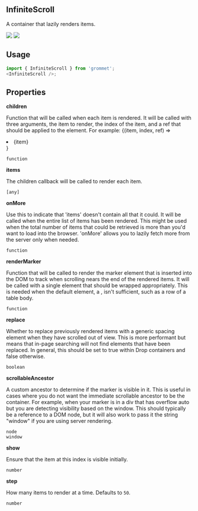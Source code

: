 ## InfiniteScroll

A container that lazily renders items.

[![](https://cdn-images-1.medium.com/fit/c/120/120/1*TD1P0HtIH9zF0UEH28zYtw.png)](https://storybook.grommet.io/?selectedKind=Utilities-InfiniteScroll&full=0&stories=1&panelRight=0) [![](https://codesandbox.io/static/img/play-codesandbox.svg)](https://codesandbox.io/s/github/grommet/grommet-sandbox?initialpath=/infinitescroll&module=%2Fsrc%2FInfiniteScroll.js)

## Usage

```javascript
import { InfiniteScroll } from 'grommet';
<InfiniteScroll />;
```

## Properties

**children**

Function that will be called when each item is rendered. It will be
called with three arguments, the item to render, the index of the item,
and a ref that should be applied to the element. For example:
{(item, index, ref) => <li key={index} ref={ref}>{item}</li>}

```
function
```

**items**

The children callback will be called to render each item.

```
[any]
```

**onMore**

Use this to indicate that 'items' doesn't contain all that it could.
It will be called when the entire list of items has been rendered.
This might be used when the total number of items that could be retrieved
is more than you'd want to load into the browser. 'onMore' allows you
to lazily fetch more from the server only when needed.

```
function
```

**renderMarker**

Function that will be called to render the marker element that
is inserted into the DOM to track when scrolling nears the end of the
rendered items. It will be called with a single element that should
be wrapped appropriately. This is needed when the default
element, a <span>, isn't sufficient, such as a row of a table body.

```
function
```

**replace**

Whether to replace previously rendered items with a generic spacing
element when they have scrolled out of view. This is more performant but
means that in-page searching will not find elements that have been
replaced. In general, this should be set to true within Drop containers
and false otherwise.

```
boolean
```

**scrollableAncestor**

A custom ancestor to determine if the marker is visible in it.
This is useful in cases where you do not want the immediate
scrollable ancestor to be the container. For example, when your
marker is in a div that has overflow auto but you are detecting
visibility based on the window.
This should typically be a reference to a DOM node, but it will
also work to pass it the string "window" if you are using server
rendering.

```
node
window
```

**show**

Ensure that the item at this index is visible initially.

```
number
```

**step**

How many items to render at a time. Defaults to `50`.

```
number
```
